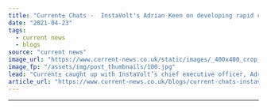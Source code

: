 ```yaml
---
title: "​Current± Chats -  InstaVolt's Adrian Keen on developing rapid charging motorway hubs"
date: "2021-04-23"
tags: 
  - current news
  - blogs
source: "current news"
image_url: "https://www.current-news.co.uk/static/images/_400x400_crop_center-center/welcome-break-corley-services-EV-charging-image-Instavolt.jpg"
image_fp: "/assets/img/post_thumbnails/100.jpg"
lead: "​Current± caught up with InstaVolt’s chief executive officer, Adrian Keen to chat about bringing rapid charging to motorways 'with a twist' and the importance of partnering with well-known brands."
article_url: "https://www.current-news.co.uk/blogs/current-chats-instavolts-adrian-keen-on-developing-rapid-charging-motorway-hubs?utm_source=rss-feeds&utm_medium=rss&utm_campaign=rss"
---
```


---
